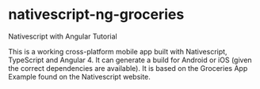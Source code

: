 # nativescript-ng-groceries
Nativescript with Angular Tutorial

This is a working cross-platform mobile app built with Nativescript, TypeScript and Angular 4. It can generate a build for Android or iOS (given the correct dependencies are available). It is based on the Groceries App Example found on the Nativescript website.